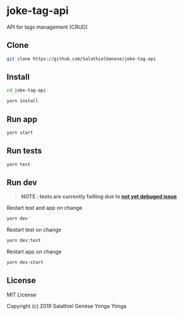# joke-tag-api

API for tags management (CRUD)

## Clone

```bash
git clone https://github.com/SalathielGenese/joke-tag-api
```

## Install

```bash
cd joke-tag-api
```

```bash
yarn install
```

## Run app

```bash
yarn start
```

## Run tests

```bash
yarn test
```

## Run dev

> **NOTE : tests are currently failling due to [not yet debuged issue](https://github.com/visionmedia/supertest/issues/484)**

Restart test and app on change

```bash
yarn dev
```

Restart test on change

```bash
yarn dev:test
```

Restart app on change

```bash
yarn dev:start
```

## License

MIT License

Copyright (c) 2019 Salathiel Genèse Yimga Yimga
